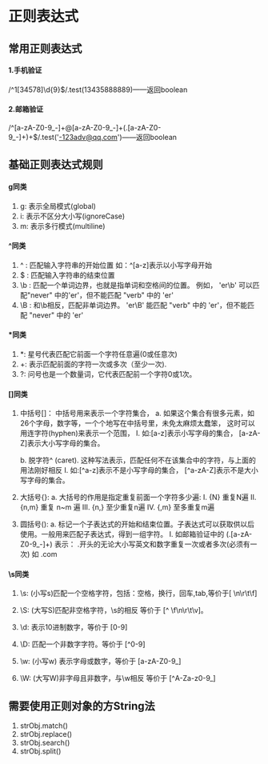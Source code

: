 # 正则表达式

## 常用正则表达式

#### 1.手机验证
/^1[34578]\d{9}$/.test(13435888889)——返回boolean

#### 2.邮箱验证
/^[a-zA-Z0-9_-]+@[a-zA-Z0-9_-]+(\.[a-zA-Z0-9_-]+)+$/.test('-123adv@qq.com')——返回boolean

## 基础正则表达式规则

#### g同类
1. g: 表示全局模式(global)
2. i: 表示不区分大小写(ignoreCase)
3. m: 表示多行模式(multiline)

#### ^同类
1. ^	: 匹配输入字符串的开始位置
	如：^[a-z]表示以小写字母开始
2. $ 	: 匹配输入字符串的结束位置
3. \b 	: 匹配一个单词边界，也就是指单词和空格间的位置。
			例如， 'er\b' 可以匹配"never" 中的'er'，但不能匹配 "verb" 中的 'er'
4. \B	: 和\b相反，匹配非单词边界。
			'er\B' 能匹配 "verb" 中的 'er'，但不能匹配 "never" 中的 'er'

#### *同类
1. *: 星号代表匹配它前面一个字符任意遍(0或任意次)
2. +: 表示匹配前面的字符一次或多次（至少一次).
3. ?: 问号也是一个数量词，它代表匹配前一个字符0或1次。

#### []同类
1. 中括号[]： 中括号用来表示一个字符集合，
	a. 如果这个集合有很多元素，如26个字母，数字等，一个个地写在中括号里，未免太麻烦太蠢笨，
	这时可以用连字符(hyphen)来表示一个范围，
		I. 如:[a-z]表示小写字母的集合，
		[a-zA-Z]表示大小写字母的集合。

	b. 脱字符^ (caret).
	这种写法表示，匹配任何不在该集合中的字符，与上面的用法刚好相反
		I. 如:[^a-z]表示不是小写字母的集合，
		[^a-zA-Z]表示不是大小写字母的集合。

2. 大括号{}:
	a. 大括号的作用是指定重复前面一个字符多少遍:
		I. {N} 重复N遍
		II. {n,m} 重复 n~m 遍
		III. {n,}  至少重复n遍
		IV. {,m} 至多重复m遍
3. 圆括号(): 
	a. 标记一个子表达式的开始和结束位置。子表达式可以获取供以后使用。一般用来匹配子表达式，得到一组字符。
		I. 如邮箱验证中的 (\.[a-zA-Z0-9_-]+)
			表示： .开头的无论大小写英文和数字重复一次或者多次(必须有一次) 如 .com

#### \s同类
1. \s: (小写s)匹配一个空格字符，包括：空格，换行，回车,tab,等价于[ \n\r\t\f]

2. \S: (大写S)匹配非空格字符，\s的相反 等价于 [^ \f\n\r\t\v]。

3. \d: 表示10进制数字，等价于 [0-9]

4.  \D: 匹配一个非数字字符。等价于 [^0-9]

5. \w: (小写w) 表示字母或数字，等价于 [a-zA-Z0-9_]

6. \W: (大写W)非字母且非数字，与\w相反 等价于 [^A-Za-z0-9_]

## 需要使用正则对象的方String法
1. strObj.match()
2. strObj.replace()
3. strObj.search()
4. strObj.split()